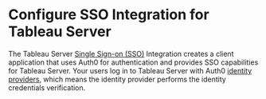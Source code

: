# Configure SSO Integration for Tableau Server

The Tableau Server [Single Sign-on (SSO)](https://auth0.com/docs/sso) Integration creates a client application that uses Auth0 for authentication and provides SSO capabilities for Tableau Server. Your users log in to Tableau Server with Auth0 [identity providers](https://auth0.com/docs/identityproviders), which means the identity provider performs the identity credentials verification.

